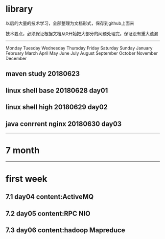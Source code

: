 # library

以后的大量的技术学习，全部整理为文档形式，保存到github上面来

技术要点，必须保证根据文档从0开始把大部分的问题处理完，保证没有重大遗漏

--------------
Monday Tuesday Wednesday Thursday Friday Saturday Sunday 
January February March April May June 
July August September October November December
## maven  study         20180623
## 
## 
## linux shell base 20180628  day01
## linux shell high 20180629  day02
## java conrrent nginx   20180630  day03

---------------------------
# 7 month 
---------------
# first week
## 7.1 day04 content:ActiveMQ
## 7.2 day05 content:RPC NIO
## 7.3 day06 content:hadoop Mapreduce
